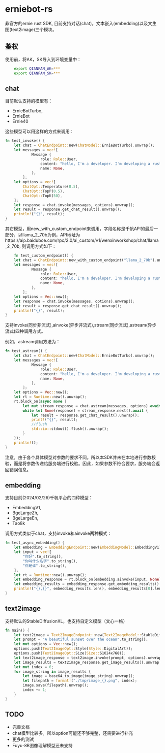 # erniebot-rs

非官方的ernie rust SDK, 目前支持对话(chat)，文本嵌入(embedding)以及文生图(text2image)三个模块。

## 鉴权

使用前，将AK，SK导入到环境变量中：
```bash
    export QIANFAN_AK=***
    export QIANFAN_SK=***
```

## chat

目前默认支持的模型有：
* ErnieBotTurbo,
* ErnieBot
* Ernie40

这些模型可以用这样的方式来调用：

```rust
fn test_invoke() {
    let chat = ChatEndpoint::new(ChatModel::ErnieBotTurbo).unwrap();
    let messages = vec![
            Message {
                role: Role::User,
                content: "hello, I'm a developer. I'm developing a rust SDK for qianfan LLM. If you get this message, that means I successfully send you this message using invoke method".to_string(),
                name: None,
            },
        ];
    let options = vec![
        ChatOpt::Temperature(0.5),
        ChatOpt::TopP(0.5),
        ChatOpt::TopK(50),
    ];
    let response = chat.invoke(messages, options).unwrap();
    let result = response.get_chat_result().unwrap();
    println!("{}", result);
}
```

其它模型，用new_with_custom_endpoint来调用，字段名称是千帆API的最后一部分，以llama_2_70b为例，API地址为https://aip.baidubce.com/rpc/2.0/ai_custom/v1/wenxinworkshop/chat/llama_2_70b, 则调用方式如下：

```rust
    fn test_custom_endpoint() {
    let chat = ChatEndpoint::new_with_custom_endpoint("llama_2_70b").unwrap();
    let messages = vec![
            Message {
                role: Role::User,
                content: "hello, I'm a developer. I'm developing a rust SDK for qianfan LLM. If you get this message, that means I successfully send you this message using a custom endpoint".to_string(),
                name: None,
            },
        ];
    let options = Vec::new();
    let response = chat.invoke(messages, options).unwrap();
    let result = response.get_chat_result().unwrap();
    println!("{}", result);
}
```

支持invoke(同步非流式),ainvoke(异步非流式),stream(同步流式),astream(异步流式)四种调用方式。

例如，astream调用方法为：

```rust
fn test_astream() {
    let chat = ChatEndpoint::new(ChatModel::ErnieBotTurbo).unwrap();
    let messages = vec![
            Message {
                role: Role::User,
                content: "hello, I'm a developer. I'm developing a rust SDK for qianfan LLM. If you get this message, that means I successfully send you this message using async stream method. Now reply to me a message as long as possible so that I can test if this function doing well".to_string(),
                name: None,
            },
        ];
    let options = Vec::new();
    let rt = Runtime::new().unwrap();
    rt.block_on(async move {
        let mut stream_response = chat.astream(messages, options).await.unwrap();
        while let Some(response) = stream_response.next().await {
            let result = response.get_chat_result().unwrap();
            print!("{}", result);
            //flush
            std::io::stdout().flush().unwrap();
        }
    });
    println!();
}
```

注意，由于各个具体模型对参数的要求不同，所以本SDK并未在本地进行参数校验，而是将参数传递给服务端进行校验。因此，如果参数不符合要求，服务端会返回错误信息。

## embedding

支持目前(2024/02/26)千帆平台的四种模型：
* EmbeddingV1,
* BgeLargeZh,
* BgeLargeEn,
* Tao8k

调用方式类似于chat，支持invoke和ainvoke两种模式：

```rust
fn test_async_embedding() {
    let embedding = EmbeddingEndpoint::new(EmbeddingModel::EmbeddingV1).unwrap();
    let input = vec![
        "你好".to_string(),
        "你叫什么名字".to_string(),
        "你是谁".to_string(),
    ];
    let rt = Runtime::new().unwrap();
    let embedding_response = rt.block_on(embedding.ainvoke(input, None)).unwrap();
    let embedding_results = embedding_response.get_embedding_results().unwrap();
    println!("{},{}", embedding_results.len(), embedding_results[0].len());
}
```

## text2image

支持默认的StableDiffusionXL，也支持自定义模型（文心一格）

```rust
fn main() {
    let text2image = Text2ImageEndpoint::new(Text2ImageModel::StableDiffusionXL).unwrap();
    let prompt = "A beautiful sunset over the ocean".to_string();
    let mut options = Vec::new();
    options.push(Text2ImageOpt::Style(Style::DigitalArt));
    options.push(Text2ImageOpt::Size(Size::S1024x768));
    let text2image_response = text2image.invoke(prompt, options).unwrap();
    let image_results = text2image_response.get_image_results().unwrap();
    let mut index = 0;
    for image_string in image_results {
        let image = base64_to_image(image_string).unwrap();
        let filepath = format!("./tmp/image_{}.png", index);
        image.save(filepath).unwrap();
        index += 1;
    }
}
```

## TODO

* 完善文档
* chat模型比较多，所以option可能还不够完整，还需要进行补充
* 更多的测试
* Fuyu-8B图像理解模型还未支持